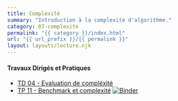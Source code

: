 ```yaml
---
title: Complexité
summary: "Introduction à la complexité d'algorithme."
category: 07-complexite
permalink: "{{ category }}/index.html"
url: "{{ url_prefix }}/{{ permalink }}"
layout: layouts/lecture.njk
---
```


#### Travaux Dirigés et Pratiques
* [TD 04 - Evaluation de compléxité](./td-04-eval-complexite.html)
* [TP 11 - Benchmark et complexité](./tp-11-bench-complexite.html) <a href="https://mybinder.org/v2/gh/loic-yvonnet/algo-appliquee/main?filepath=cours%2F07-complexite%2Fwork-assignment-15.ipynb"><img class="inline" src="https://mybinder.org/badge_logo.svg" alt="Binder"></a>
